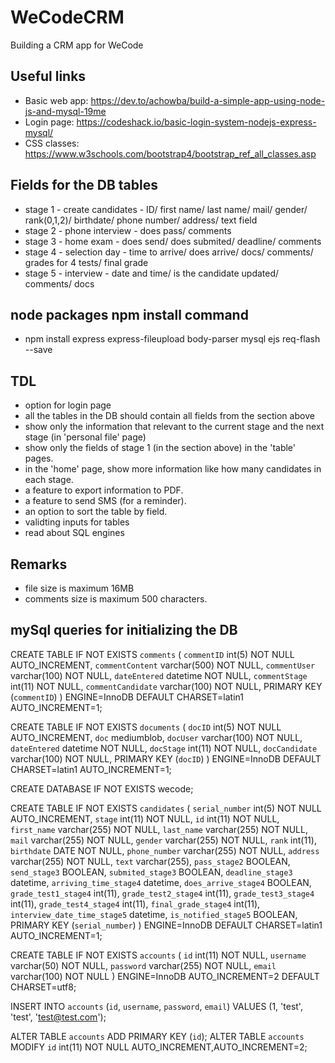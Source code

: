 # WeCodeCRM
Building a CRM app for WeCode

## Useful links
* Basic web app: https://dev.to/achowba/build-a-simple-app-using-node-js-and-mysql-19me
* Login page: https://codeshack.io/basic-login-system-nodejs-express-mysql/
* CSS classes: https://www.w3schools.com/bootstrap4/bootstrap_ref_all_classes.asp

## Fields for the DB tables
* stage 1 - create candidates - ID/ first name/ last name/ mail/ gender/ rank(0,1,2)/ birthdate/ phone number/ address/ text field
* stage 2 - phone interview - does pass/ comments
* stage 3 - home exam - does send/ does submited/ deadline/ comments
* stage 4 - selection day - time to arrive/ does arrive/ docs/ comments/ grades for 4 tests/ final grade
* stage 5 - interview - date and time/ is the candidate updated/ comments/ docs

## node packages npm install command 
* npm install express express-fileupload body-parser mysql ejs req-flash --save

## TDL
* option for login page
* all the tables in the DB should contain all fields from the section above
* show only the information that relevant to the current stage and the next stage (in 'personal file' page)
* show only the fields of stage 1 (in the section above) in the 'table' pages.
* in the 'home' page, show more information like how many candidates in each stage.
* a feature to export information to PDF.
* a feature to send SMS (for a reminder).
* an option to sort the table by field.
* validting inputs for tables 
* read about SQL engines

## Remarks
* file size is maximum 16MB
* comments size is maximum 500 characters.
## mySql queries for initializing the DB

CREATE TABLE IF NOT EXISTS `comments` (
  `commentID` int(5) NOT NULL AUTO_INCREMENT,
  `commentContent` varchar(500) NOT NULL,
  `commentUser` varchar(100) NOT NULL,
  `dateEntered` datetime NOT NULL,
  `commentStage` int(11) NOT NULL,
  `commentCandidate` varchar(100) NOT NULL,
  PRIMARY KEY (`commentID`)
) ENGINE=InnoDB  DEFAULT CHARSET=latin1 AUTO_INCREMENT=1;

CREATE TABLE IF NOT EXISTS `documents` (
  `docID` int(5) NOT NULL AUTO_INCREMENT,
  `doc` mediumblob,
  `docUser` varchar(100) NOT NULL,
  `dateEntered` datetime NOT NULL,
  `docStage` int(11) NOT NULL,
  `docCandidate` varchar(100) NOT NULL,
  PRIMARY KEY (`docID`)
) ENGINE=InnoDB  DEFAULT CHARSET=latin1 AUTO_INCREMENT=1;


CREATE DATABASE IF NOT EXISTS wecode;

CREATE TABLE IF NOT EXISTS `candidates` (
  `serial_number` int(5) NOT NULL AUTO_INCREMENT,
  `stage` int(11) NOT NULL,
  `id` int(11) NOT NULL,
  `first_name` varchar(255) NOT NULL,
  `last_name` varchar(255) NOT NULL,
  `mail` varchar(255) NOT NULL,
  `gender` varchar(255) NOT NULL,
  `rank` int(11),
  `birthdate` DATE NOT NULL,
  `phone_number` varchar(255) NOT NULL,
  `address` varchar(255) NOT NULL,
  `text` varchar(255),
  `pass_stage2` BOOLEAN,
  `send_stage3` BOOLEAN,
  `submited_stage3` BOOLEAN,
  `deadline_stage3` datetime,
  `arriving_time_stage4` datetime,
  `does_arrive_stage4` BOOLEAN,
  `grade_test1_stage4` int(11),
  `grade_test2_stage4` int(11),
  `grade_test3_stage4` int(11),
  `grade_test4_stage4` int(11),
  `final_grade_stage4` int(11),
  `interview_date_time_stage5` datetime,
  `is_notified_stage5` BOOLEAN,
  PRIMARY KEY (`serial_number`)
) ENGINE=InnoDB  DEFAULT CHARSET=latin1 AUTO_INCREMENT=1;

CREATE TABLE IF NOT EXISTS `accounts` (
  `id` int(11) NOT NULL,
  `username` varchar(50) NOT NULL,
  `password` varchar(255) NOT NULL,
  `email` varchar(100) NOT NULL
) ENGINE=InnoDB AUTO_INCREMENT=2 DEFAULT CHARSET=utf8;

INSERT INTO `accounts` (`id`, `username`, `password`, `email`) VALUES (1, 'test', 'test', 'test@test.com');

ALTER TABLE `accounts` ADD PRIMARY KEY (`id`);
ALTER TABLE `accounts` MODIFY `id` int(11) NOT NULL AUTO_INCREMENT,AUTO_INCREMENT=2;
